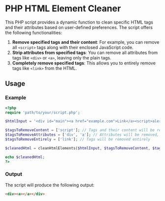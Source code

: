 # PHP HTML Element Cleaner

This PHP script provides a dynamic function to clean specific HTML tags and their attributes based on user-defined preferences. The script offers the following functionalities:

1. **Remove specified tags and their content**: For example, you can remove all `<script>` tags along with their enclosed JavaScript code.
2. **Strip attributes from specified tags**: You can remove all attributes from tags like `<div>` or `<a>`, leaving only the plain tags.
3. **Completely remove specified tags**: This allows you to entirely remove tags like `<link>` from the HTML.

## Usage

### Example

```php
<?php
require 'path/to/your/script.php';

$htmlInput = '<div id="main"><a href="example.com">Link</a><script>alert("Hello");</script><link rel="stylesheet" href="styles.css"></div>';

$tagsToRemoveContent = ['script']; // Tags and their content will be removed
$tagsToRemoveAttributes = ['div', 'a']; // Attributes will be removed, tags will remain
$tagsToRemoveEntirely = ['link']; // Tags will be removed entirely

$cleanedHtml = cleanHtmlElements($htmlInput, $tagsToRemoveContent, $tagsToRemoveAttributes, $tagsToRemoveEntirely);

echo $cleanedHtml;
?>
```
###  Output
The script will produce the following output:
```html
<div><a></a></div>
```
